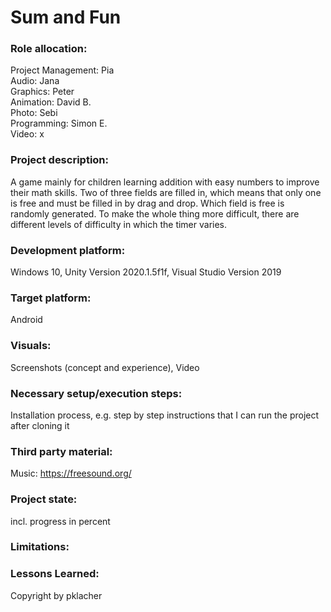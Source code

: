 # Sum and Fun

### Role allocation: 
Project Management: Pia <br>
Audio: Jana <br>
Graphics: Peter <br>
Animation: David B. <br>
Photo: Sebi <br>
Programming: Simon E. <br>
Video: x


### Project description: 
A game mainly for children learning addition with easy numbers to improve their math skills.
Two of three fields are filled in, which means that only one is free and must be filled in by drag and drop. Which field is free is randomly generated. To make the whole thing more difficult, there are different levels of difficulty in which the timer varies.

### Development platform: 
Windows 10, Unity Version 2020.1.5f1f, Visual Studio Version 2019

### Target platform: 
Android 

### Visuals: 
Screenshots (concept and experience), Video

### Necessary setup/execution steps: 
Installation process, e.g. step by step instructions that I can run the project after cloning it

### Third party material: 
Music: https://freesound.org/

### Project state: 
incl. progress in percent

### Limitations: 

### Lessons Learned: 

Copyright by pklacher
